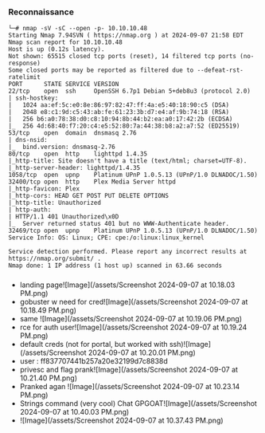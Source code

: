 ### Reconnaissance
```
└─# nmap -sV -sC --open -p- 10.10.10.48
Starting Nmap 7.94SVN ( https://nmap.org ) at 2024-09-07 21:58 EDT
Nmap scan report for 10.10.10.48
Host is up (0.12s latency).
Not shown: 65515 closed tcp ports (reset), 14 filtered tcp ports (no-response)
Some closed ports may be reported as filtered due to --defeat-rst-ratelimit
PORT      STATE SERVICE VERSION
22/tcp    open  ssh     OpenSSH 6.7p1 Debian 5+deb8u3 (protocol 2.0)
| ssh-hostkey: 
|   1024 aa:ef:5c:e0:8e:86:97:82:47:ff:4a:e5:40:18:90:c5 (DSA)
|   2048 e8:c1:9d:c5:43:ab:fe:61:23:3b:d7:e4:af:9b:74:18 (RSA)
|   256 b6:a0:78:38:d0:c8:10:94:8b:44:b2:ea:a0:17:42:2b (ECDSA)
|_  256 4d:68:40:f7:20:c4:e5:52:80:7a:44:38:b8:a2:a7:52 (ED25519)
53/tcp    open  domain  dnsmasq 2.76
| dns-nsid: 
|_  bind.version: dnsmasq-2.76
80/tcp    open  http    lighttpd 1.4.35
|_http-title: Site doesn't have a title (text/html; charset=UTF-8).
|_http-server-header: lighttpd/1.4.35
1058/tcp  open  upnp    Platinum UPnP 1.0.5.13 (UPnP/1.0 DLNADOC/1.50)
32400/tcp open  http    Plex Media Server httpd
|_http-favicon: Plex
|_http-cors: HEAD GET POST PUT DELETE OPTIONS
|_http-title: Unauthorized
| http-auth: 
| HTTP/1.1 401 Unauthorized\x0D
|_  Server returned status 401 but no WWW-Authenticate header.
32469/tcp open  upnp    Platinum UPnP 1.0.5.13 (UPnP/1.0 DLNADOC/1.50)
Service Info: OS: Linux; CPE: cpe:/o:linux:linux_kernel

Service detection performed. Please report any incorrect results at https://nmap.org/submit/ .
Nmap done: 1 IP address (1 host up) scanned in 63.66 seconds

```

###
- landing page![Image](/assets/Screenshot 2024-09-07 at 10.18.03 PM.png)
- gobuster w need for cred![Image](/assets/Screenshot 2024-09-07 at 10.18.49 PM.png)
- same ![Image](/assets/Screenshot 2024-09-07 at 10.19.06 PM.png)
- rce for auth user![Image](/assets/Screenshot 2024-09-07 at 10.19.24 PM.png)
- default creds (not for portal, but worked with ssh)![Image](/assets/Screenshot 2024-09-07 at 10.20.01 PM.png)
- user : ff837707441b257a20e32199d7c8838d
- privesc and flag prank![Image](/assets/Screenshot 2024-09-07 at 10.21.40 PM.png)
- Pranked agan ![Image](/assets/Screenshot 2024-09-07 at 10.23.14 PM.png)
- Strings command (very cool) Chat GPGOAT![Image](/assets/Screenshot 2024-09-07 at 10.40.03 PM.png)
- ![Image](/assets/Screenshot 2024-09-07 at 10.37.43 PM.png)